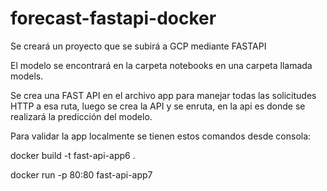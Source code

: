 # forecast-fastapi-docker

Se creará un proyecto que se subirá a GCP mediante FASTAPI

El modelo se encontrará en la carpeta notebooks en una carpeta llamada models.

Se crea una FAST API en el archivo app para manejar todas las solicitudes HTTP a esa ruta, luego se crea
la API y se enruta, en la api es donde se realizará la predicción del modelo.


Para validar la app localmente se tienen estos comandos desde consola:


docker build -t fast-api-app6 .


docker run -p 80:80 fast-api-app7





